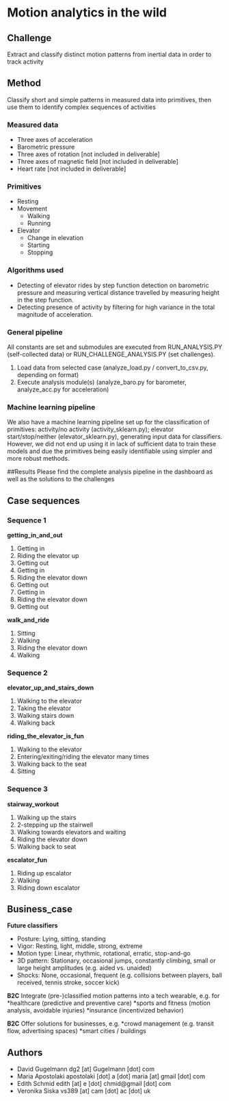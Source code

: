 # Motion analytics in the wild

## Challenge
Extract and classify distinct motion patterns from inertial data in order to track activity


## Method
Classify short and simple patterns in measured data into primitives, then use them to identify complex sequences of activities

### Measured data
* Three axes of acceleration
* Barometric pressure
* Three axes of rotation [not included in deliverable]
* Three axes of magnetic field [not included in deliverable]
* Heart rate  [not included in deliverable]

### Primitives
* Resting
* Movement
  * Walking
  * Running
* Elevator
  * Change in elevation
  * Starting
  * Stopping

### Algorithms used
* Detecting of elevator rides by step function detection on barometric pressure and measuring vertical distance travelled by measuring height in the step function.
* Detecting presence of activity by filtering for high variance in the total magnitude of acceleration.

### General pipeline
All constants are set and submodules are executed from RUN_ANALYSIS.PY (self-collected data) or RUN_CHALLENGE_ANALYSIS.PY (set challenges).

1. Load data from selected case (analyze_load.py / convert_to_csv.py, depending on format)
2. Execute analysis module(s) (analyze_baro.py for barometer, analyze_acc.py for acceleration)

### Machine learning  pipeline
We also have a machine learning pipeline set up for the classification of primitives: activity/no activity (activity_sklearn.py); elevator start/stop/neither (elevator_sklearn.py), generating input data for classifiers. However, we did not end up using it in lack of sufficient data to train these models and due the primitives being easily identifiable using simpler and more robust methods.

##Results
Please find the complete analysis pipeline in the dashboard as well as the solutions to the challenges


## Case sequences
### Sequence 1
__getting_in_and_out__

1. Getting in
2. Riding the elevator up
3. Getting out
4. Getting in
5. Riding the elevator down
6. Getting out
7. Getting in
8. Riding the elevator down
9. Getting out

__walk_and_ride__

1. Sitting
2. Walking
3. Riding the elevator down
4. Walking

### Sequence 2

__elevator_up_and_stairs_down__

1. Walking to the elevator
2. Taking the elevator
3. Walking stairs down
4. Walking back

__riding_the_elevator_is_fun__

1. Walking to the elevator
2. Entering/exiting/riding the elevator many times
3. Walking back to the seat
4. Sitting

### Sequence 3

__stairway_workout__

1. Walking up the stairs
2. 2-stepping up the stairwell
3. Walking towards elevators and waiting
4. Riding the elevator down
5. Walking back to seat

__escalator_fun__

1. Riding up escalator
2. Walking
3. Riding down escalator

## Business_case
__Future classifiers__
* Posture: Lying, sitting, standing
* Vigor: Resting, light, middle, strong, extreme
* Motion type: Linear, rhythmic, rotational, erratic, stop-and-go
* 3D pattern: Stationary, occasional jumps, constantly climbing, small or large height amplitudes (e.g. aided vs. unaided)
* Shocks: None, occasional, frequent (e.g. collisions between players, ball received, tennis stroke, soccer kick)

__B2C__
Integrate (pre-)classified motion patterns into a tech wearable, e.g. for
*healthcare (predictive and preventive care)
*sports and fitness (motion analysis, avoidable injuries)
*insurance (incentivized behavior)

__B2C__
Offer solutions for businesses, e.g.
*crowd management (e.g. transit flow, advertising spaces)
*smart cities / buildings

## Authors
* David Gugelmann dg2 [at] Gugelmann [dot] com 
* Maria Apostolaki apostolaki [dot] a [dot] maria [at] gmail [dot] com
* Edith Schmid edith [at] e [dot] chmid@gmail [dot] com
* Veronika Siska vs389 [at] cam [dot] ac [dot] uk
